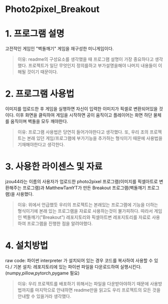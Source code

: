 # Photo2pixel_Breakout
# 1. 프로그램 설명 
 고전적인 게임인 "벽돌깨기" 게임을 재구성한 미니게임이다.
 >이유: readme의 구성요소를 생각했을 때 프로그램 설명이 가장 중요하다고 생각했다. 프로젝트가 일단 무엇인지 정의를하고 부가설명을해야 나머지 내용들이 이해될 것이기 때문이다. 
# 2. 프로그램 사용법 
이미지를 업로드한 후 게임을 실행하면 자신이 입력한 이미지가 픽셀로 변환되어있을 것이다. 이후 화면을 클릭하여 게임을 시작하면 공이 움직이고 플레이어는 화면 하단 물체를 움직이며 벽돌을 모두 깨야한다.
>이유: 프로그램 사용법은 당연히 들어가야한다고 생각했다. 또, 우리 조의 프로젝트는 본래 있던 게임/프로그램에 부가기능을 추가하는 형식이기 때문에 사용법을 기재해야한다고 생각한다.
# 3. 사용한 라이센스 및 자료 
jzou44라는 이름의 사용자가 업로드한 photo2pixel 프로그램(이미지를 픽셀아트로 변환해주는 프로그램)과 MatthewTamYT가 만든 Breakout 프로그램(벽돌깨기 프로그램)을 사용했다.
 >이유: 위에서 언급했듯 우리의 프로젝트는 본래있는 프로그램에 기능을 더하는 형식이기에 본래 있는 프로그램을 자료로 사용하는것이 불가피하다. 따라서 게임인 벽돌깨기("Breakout") 레포지토리와 픽셀아트변 레포지토리를 자료로 사용하여 프로그램을 진행한 점을 알려야했다.
# 4. 설치방법 
raw code: 파이썬 interpreter 가 설치되어 있는 경우 코드를 복사하여 사용할 수 있다./ 기본 설치: 레포지토리에 있는 파이썬 파일을 다운로드하여 실행시킨다. (numpy,pillow,pytorch,pygame 필요)
 >이유: 우리 프로젝트를 배포하기 위해서는 파일을 다운받아야하기 때문에 사용방법까지를 마지막으로 안내하면 readme만을 읽고도 우리 프로젝트의 모든 것을 안내할 수 있을거라 생각했다.  
